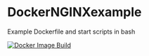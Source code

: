 # DockerNGINXexample
Example Dockerfile and start scripts in bash

[![Docker Image Build](https://github.com/trivarialthea/DockerNGINXexample/actions/workflows/docker.yml/badge.svg?branch=main)](https://github.com/trivarialthea/DockerNGINXexample/actions/workflows/docker.yml)
